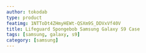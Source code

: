 ```yaml
---
author: tokodab
type: product
featimg: 1NTToDt4ZHmyHEWt-QSXm9S_DDVxVf40V
title: Lifeguard Spongebob Samsung Galaxy S9 Case
tags: [samsung, galaxy, s9]
category: [samsung]
---
```

